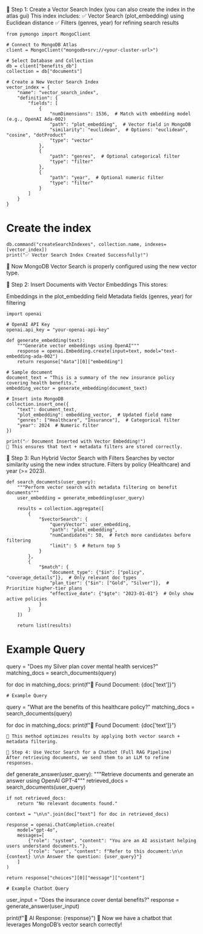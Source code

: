 📌 Step 1: Create a Vector Search Index (you can also create the index in the atlas gui)
This index includes: ✅ Vector Search (plot_embedding) using Euclidean distance
✅ Filters (genres, year) for refining search results
```
from pymongo import MongoClient

# Connect to MongoDB Atlas
client = MongoClient("mongodb+srv://<your-cluster-url>")

# Select Database and Collection
db = client["benefits_db"]
collection = db["documents"]

# Create a New Vector Search Index
vector_index = {
    "name": "vector_search_index",
    "definition": {
        "fields": [
            {
                "numDimensions": 1536,  # Match with embedding model (e.g., OpenAI Ada-002)
                "path": "plot_embedding",  # Vector field in MongoDB
                "similarity": "euclidean",  # Options: "euclidean", "cosine", "dotProduct"
                "type": "vector"
            },
            {
                "path": "genres",  # Optional categorical filter
                "type": "filter"
            },
            {
                "path": "year",  # Optional numeric filter
                "type": "filter"
            }
        ]
    }
}
```
# Create the index
```
db.command("createSearchIndexes", collection.name, indexes=[vector_index])
print("✅ Vector Search Index Created Successfully!")
```
🔹 Now MongoDB Vector Search is properly configured using the new vector type.

📌 Step 2: Insert Documents with Vector Embeddings
This stores:

Embeddings in the plot_embedding field
Metadata fields (genres, year) for filtering
```
import openai

# OpenAI API Key
openai.api_key = "your-openai-api-key"

def generate_embedding(text):
    """Generate vector embeddings using OpenAI"""
    response = openai.Embedding.create(input=text, model="text-embedding-ada-002")
    return response["data"][0]["embedding"]

# Sample document
document_text = "This is a summary of the new insurance policy covering health benefits."
embedding_vector = generate_embedding(document_text)

# Insert into MongoDB
collection.insert_one({
    "text": document_text,
    "plot_embedding": embedding_vector,  # Updated field name
    "genres": ["Healthcare", "Insurance"],  # Categorical filter
    "year": 2024  # Numeric filter
})

print("✅ Document Inserted with Vector Embedding!")
🔹 This ensures that text + metadata filters are stored correctly.
```
📌 Step 3: Run Hybrid Vector Search with Filters
Searches by vector similarity using the new index structure.
Filters by policy (Healthcare) and year (>= 2023).
```
def search_documents(user_query):
    """Perform vector search with metadata filtering on benefit documents"""
    user_embedding = generate_embedding(user_query)

    results = collection.aggregate([
        {
            "$vectorSearch": {
                "queryVector": user_embedding,
                "path": "plot_embedding",
                "numCandidates": 50,  # Fetch more candidates before filtering
                "limit": 5  # Return top 5
            }
        },
        {
            "$match": {
                "document_type": {"$in": ["policy", "coverage_details"]},  # Only relevant doc types
                "plan_tier": {"$in": ["Gold", "Silver"]},  # Prioritize higher-tier plans
                "effective_date": {"$gte": "2023-01-01"}  # Only show active policies
            }
        }
    ])

    return list(results)
```
# Example Query
query = "Does my Silver plan cover mental health services?"
matching_docs = search_documents(query)

for doc in matching_docs:
    print(f"🔹 Found Document: {doc['text']}")

```
# Example Query
```
query = "What are the benefits of this healthcare policy?"
matching_docs = search_documents(query)

for doc in matching_docs:
    print(f"🔹 Found Document: {doc['text']}")
```
🔹 This method optimizes results by applying both vector search + metadata filtering.

📌 Step 4: Use Vector Search for a Chatbot (Full RAG Pipeline)
After retrieving documents, we send them to an LLM to refine responses.
```
def generate_answer(user_query):
    """Retrieve documents and generate an answer using OpenAI GPT-4"""
    retrieved_docs = search_documents(user_query)

    if not retrieved_docs:
        return "No relevant documents found."

    context = "\n\n".join(doc["text"] for doc in retrieved_docs)

    response = openai.ChatCompletion.create(
        model="gpt-4o",
        messages=[
            {"role": "system", "content": "You are an AI assistant helping users understand documents."},
            {"role": "user", "content": f"Refer to this document:\n\n {context} \n\n Answer the question: {user_query}"}
        ]
    )

    return response["choices"][0]["message"]["content"]
```
# Example Chatbot Query
```
user_input = "Does the insurance cover dental benefits?"
response = generate_answer(user_input)

print(f"🤖 AI Response: {response}")
🔹 Now we have a chatbot that leverages MongoDB’s vector search correctly!
```
